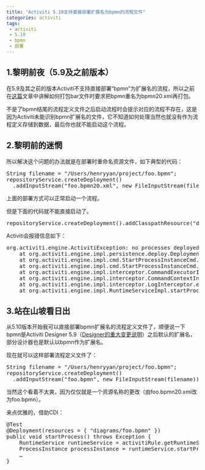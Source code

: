 ```yaml
---
title: "Activiti 5.10支持直接部署扩展名为bpmn的流程文件"
categories: activiti
tags: 
 - activiti
 - 5.10
 - bpmn
 - 部署
---
```


## 1.黎明前夜（5.9及之前版本）

在5.9及其之前的版本Activiti不支持直接部署“bpmn”为扩展名的流程，所以之前在[这篇](/activiti/2012/07/18/how-to-pack-process-resources.html)文章中讲解如何打包bar文件时要求把bpmn重名为bpmn20.xml再打包。

不是了bpmn结尾的流程定义文件之后启动流程时会提示对应的流程不存在，这是因为Activiti未能识别bpmn扩展名的文件，它不知道如何处理当然也就没有作为流程定义存储到数据，最后你也就不能启动这个流程。

## 2.黎明前的迷惘

所以解决这个问题的办法就是在部署时重命名资源文件，如下典型的代码：

<pre class="brush:java">
String filename = "/Users/henryyan/project/foo.bpmn";
repositoryService.createDeployment()
  .addInputStream("foo.bpmn20.xml", new FileInputStream(filename)).deploy();
</pre>

上面的部署方式可以正常启动一个流程。

但是下面的代码就不能直接启动了。
<pre class="brush:java">
repositoryService.createDeployment().addClasspathResource("diagrams/Gateway.bpmn").deploy();
</pre>

Activiti会报错信息如下：
<pre>
org.activiti.engine.ActivitiException: no processes deployed with key 'AutoClaimForReject'
	at org.activiti.engine.impl.persistence.deploy.DeploymentCache.findDeployedLatestProcessDefinitionByKey(DeploymentCache.java:63)
	at org.activiti.engine.impl.cmd.StartProcessInstanceCmd.execute(StartProcessInstanceCmd.java:58)
	at org.activiti.engine.impl.cmd.StartProcessInstanceCmd.execute(StartProcessInstanceCmd.java:31)
	at org.activiti.engine.impl.interceptor.CommandExecutorImpl.execute(CommandExecutorImpl.java:24)
	at org.activiti.engine.impl.interceptor.CommandContextInterceptor.execute(CommandContextInterceptor.java:42)
	at org.activiti.engine.impl.interceptor.LogInterceptor.execute(LogInterceptor.java:33)
	at org.activiti.engine.impl.RuntimeServiceImpl.startProcessInstanceByKey(RuntimeServiceImpl.java:54)
</pre>

## 3.站在山坡看日出

从5.10版本开始我可以直接部署bpmn扩展名的流程定义文件了，顺便说一下bpmn是Activiti Designer 5.9（[Designer的重大变更说明](/activiti/2012/05/01/activiti-designer-5.8-to-5.9.html)）之后默认的扩展名，部分设计器也是默认以bpmn作为扩展名。

现在就可以这样部署流程定义文件了：

<pre class="brush:java">
String filename = "/Users/henryyan/project/foo.bpmn";
repositoryService.createDeployment()
  .addInputStream("foo.bpmn", new FileInputStream(filename)).deploy();
</pre>

当然这个看着不太爽，因为仅仅就是一个资源名称的更改（由foo.bpmn20.xml改为foo.bpmn）。

来点优雅的，借助CDI：

<pre class="brush:java">
@Test
@Deployment(resources = { "diagrams/foo.bpmn" })
public void startProcess() throws Exception {
	RuntimeService runtimeService = activitiRule.getRuntimeService();
	ProcessInstance processInstance = runtimeService.startProcessInstanceByKey("foo");
	…
}
</pre>